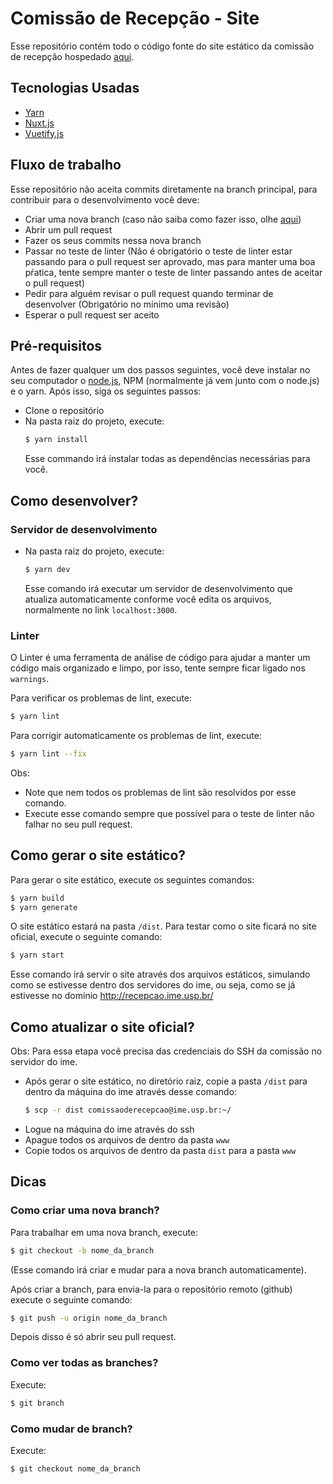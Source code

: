 # Comissão de Recepção - Site

Esse repositório contém todo o código fonte do site estático da comissão de recepção hospedado [aqui](https://recepcao.ime.usp.br/).

## Tecnologias Usadas
  * [Yarn](https://yarnpkg.com/)
  * [Nuxt.js](https://nuxtjs.org/)
  * [Vuetify.js](https://vuetifyjs.com/en/)

## Fluxo de trabalho
  Esse repositório não aceita commits diretamente na branch principal, para contribuir para o desenvolvimento você deve:
  * Criar uma nova branch (caso não saiba como fazer isso, olhe [aqui](#Dicas))
  * Abrir um pull request
  * Fazer os seus commits nessa nova branch
  * Passar no teste de linter (Não é obrigatório o teste de linter estar passando para o pull request ser aprovado, mas para manter uma boa pŕatica, tente sempre manter o teste de linter passando antes de aceitar o pull request)
  * Pedir para alguém revisar o pull request quando terminar de desenvolver (Obrigatório no mínimo uma revisão)
  * Esperar o pull request ser aceito

## Pré-requisitos
  Antes de fazer qualquer um dos passos seguintes, você deve instalar no seu computador o [node.js](https://nodejs.org/en/), NPM (normalmente já vem junto com o node.js) e o yarn. Após isso, siga os seguintes passos:
  * Clone o repositório
  * Na pasta raiz do projeto, execute:
    ```bash
    $ yarn install
    ```
    Esse commando irá instalar todas as dependências necessárias para você.
  
## Como desenvolver?
### Servidor de desenvolvimento
  * Na pasta raiz do projeto, execute:
    ```bash
    $ yarn dev
    ```
    Esse comando irá executar um servidor de desenvolvimento que atualiza automaticamente conforme você edita os arquivos, normalmente no link `localhost:3000`.

### Linter
O Linter é uma ferramenta de análise de código para ajudar a manter um código mais organizado e limpo, por isso, tente sempre ficar ligado nos `warnings`.

Para verificar os problemas de lint, execute:
```bash
$ yarn lint
```

Para corrigir automaticamente os problemas de lint, execute:
```bash
$ yarn lint --fix
```
Obs:
  * Note que nem todos os problemas de lint são resolvidos por esse comando.
  * Execute esse comando sempre que possível para o teste de linter não falhar no seu pull request.

## Como gerar o site estático?
Para gerar o site estático, execute os seguintes comandos:
```bash
$ yarn build
$ yarn generate
```
O site estático estará na pasta `/dist`. Para testar como o site ficará no site oficial, execute o seguinte comando:
```bash
$ yarn start
```
Esse comando irá servir o site através dos arquivos estáticos, simulando como se estivesse dentro dos servidores do ime, ou seja, como se já estivesse no domínio http://recepcao.ime.usp.br/

## Como atualizar o site oficial?
Obs: Para essa etapa você precisa das credenciais do SSH da comissão no servidor do ime.
  * Após gerar o site estático, no diretório raiz, copie a pasta `/dist` para dentro da máquina do ime através desse comando:
    ```bash
    $ scp -r dist comissaoderecepcao@ime.usp.br:~/
    ```
  * Logue na máquina do ime através do ssh
  * Apague todos os arquivos de dentro da pasta `www`
  * Copie todos os arquivos de dentro da pasta `dist` para a pasta `www`
  
## Dicas
### Como criar uma nova branch?
  Para trabalhar em uma nova branch, execute:
  ```bash
  $ git checkout -b nome_da_branch
  ```
  (Esse comando irá criar e mudar para a nova branch automaticamente).
  
  Após criar a branch, para envia-la para o repositório remoto (github) execute o seguinte comando:
  ```bash
  $ git push -u origin nome_da_branch
  ```
  Depois disso é só abrir seu pull request.
  
### Como ver todas as branches?
Execute:
  ```bash 
  $ git branch
  ```
### Como mudar de branch?
Execute:
  ```bash 
  $ git checkout nome_da_branch
  ```
